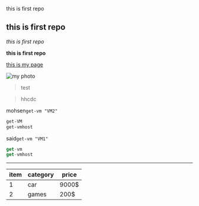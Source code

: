 this is first repo

## this is first repo ##

_this is first repo_

**this is first repo**

[this is my page](https://www.linkedin.com/in/saied-saileem-16ba277b/)

![my photo](https://media.licdn.com/dms/image/C4E03AQHWW69NJkCPgg/profile-displayphoto-shrink_200_200/0?e=1575504000&v=beta&t=xrnLAay3DX9CXfeyKwt62AkqLqwj2ug-xo4Rx0EYtL8)

> test

> hhcdc

mohsen`get-vm "VM2"`

```powershell
get-VM
get-vmhost
```


said`get-vm "VM1"`

```javascript
get-vm
get-vmhost
```

---

|item|category|price|
|-----|-----|-----|
|1|car|9000$|
|2|games|200$|
